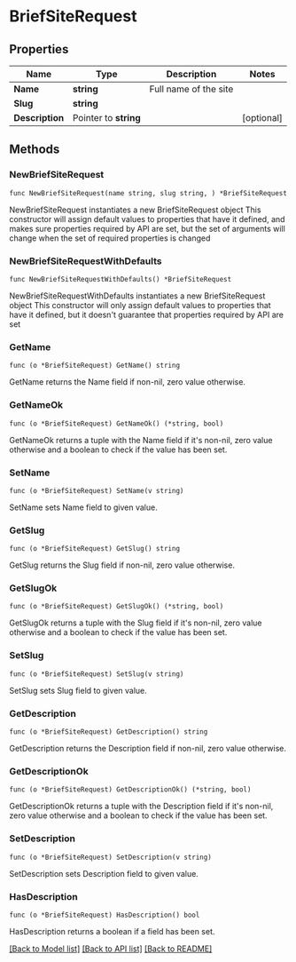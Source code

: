 # BriefSiteRequest

## Properties

Name | Type | Description | Notes
------------ | ------------- | ------------- | -------------
**Name** | **string** | Full name of the site | 
**Slug** | **string** |  | 
**Description** | Pointer to **string** |  | [optional] 

## Methods

### NewBriefSiteRequest

`func NewBriefSiteRequest(name string, slug string, ) *BriefSiteRequest`

NewBriefSiteRequest instantiates a new BriefSiteRequest object
This constructor will assign default values to properties that have it defined,
and makes sure properties required by API are set, but the set of arguments
will change when the set of required properties is changed

### NewBriefSiteRequestWithDefaults

`func NewBriefSiteRequestWithDefaults() *BriefSiteRequest`

NewBriefSiteRequestWithDefaults instantiates a new BriefSiteRequest object
This constructor will only assign default values to properties that have it defined,
but it doesn't guarantee that properties required by API are set

### GetName

`func (o *BriefSiteRequest) GetName() string`

GetName returns the Name field if non-nil, zero value otherwise.

### GetNameOk

`func (o *BriefSiteRequest) GetNameOk() (*string, bool)`

GetNameOk returns a tuple with the Name field if it's non-nil, zero value otherwise
and a boolean to check if the value has been set.

### SetName

`func (o *BriefSiteRequest) SetName(v string)`

SetName sets Name field to given value.


### GetSlug

`func (o *BriefSiteRequest) GetSlug() string`

GetSlug returns the Slug field if non-nil, zero value otherwise.

### GetSlugOk

`func (o *BriefSiteRequest) GetSlugOk() (*string, bool)`

GetSlugOk returns a tuple with the Slug field if it's non-nil, zero value otherwise
and a boolean to check if the value has been set.

### SetSlug

`func (o *BriefSiteRequest) SetSlug(v string)`

SetSlug sets Slug field to given value.


### GetDescription

`func (o *BriefSiteRequest) GetDescription() string`

GetDescription returns the Description field if non-nil, zero value otherwise.

### GetDescriptionOk

`func (o *BriefSiteRequest) GetDescriptionOk() (*string, bool)`

GetDescriptionOk returns a tuple with the Description field if it's non-nil, zero value otherwise
and a boolean to check if the value has been set.

### SetDescription

`func (o *BriefSiteRequest) SetDescription(v string)`

SetDescription sets Description field to given value.

### HasDescription

`func (o *BriefSiteRequest) HasDescription() bool`

HasDescription returns a boolean if a field has been set.


[[Back to Model list]](../README.md#documentation-for-models) [[Back to API list]](../README.md#documentation-for-api-endpoints) [[Back to README]](../README.md)


